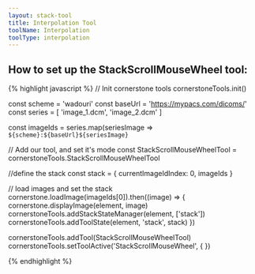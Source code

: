 ```yaml
---
layout: stack-tool
title: Interpolation Tool
toolName: Interpolation
toolType: interpolation
---
```


<h2 class="title is-2">How to set up the StackScrollMouseWheel tool:</h2>

<!-- prettier-ignore-start -->
{% highlight javascript %}
// Init cornerstone tools
cornerstoneTools.init()

const scheme = 'wadouri'
const baseUrl = 'https://mypacs.com/dicoms/'
const series = [
  'image_1.dcm',
  'image_2.dcm'
]

const imageIds = series.map(seriesImage => `${scheme}:${baseUrl}${seriesImage}`

// Add our tool, and set it's mode
const StackScrollMouseWheelTool = cornerstoneTools.StackScrollMouseWheelTool

//define the stack
const stack = {
  currentImageIdIndex: 0,
  imageIds
}

// load images and set the stack
cornerstone.loadImage(imageIds[0]).then((image) => {
  cornerstone.displayImage(element, image)
  cornerstoneTools.addStackStateManager(element, ['stack'])
  cornerstoneTools.addToolState(element, 'stack', stack)
})

cornerstoneTools.addTool(StackScrollMouseWheelTool)
cornerstoneTools.setToolActive('StackScrollMouseWheel', { })

{% endhighlight %}
<!-- prettier-ignore-end -->
